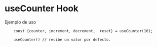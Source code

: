 # useCounter Hook

Ejemplo de uso

```
    const {counter, increment, decrement,  reset} = useCounter(10);
```

```
    useCounter() // recibe un valor por defecto.
```
